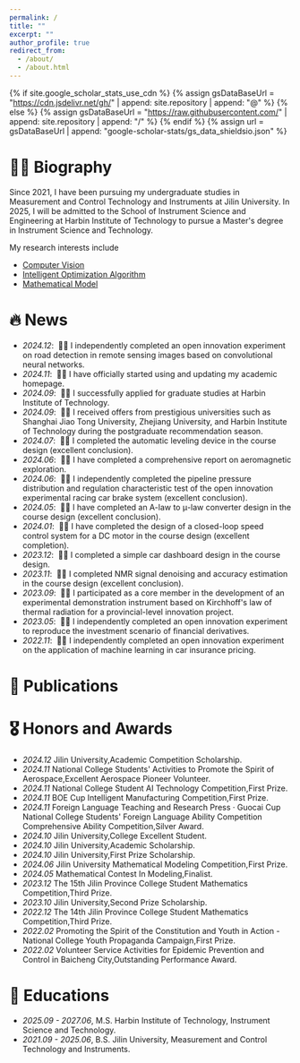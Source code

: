 ```yaml
---
permalink: /
title: ""
excerpt: ""
author_profile: true
redirect_from: 
  - /about/
  - /about.html
---
```


{% if site.google_scholar_stats_use_cdn %}
{% assign gsDataBaseUrl = "https://cdn.jsdelivr.net/gh/" | append: site.repository | append: "@" %}
{% else %}
{% assign gsDataBaseUrl = "https://raw.githubusercontent.com/" | append: site.repository | append: "/" %}
{% endif %}
{% assign url = gsDataBaseUrl | append: "google-scholar-stats/gs_data_shieldsio.json" %}

<span class='anchor' id='about-me'></span>


# 🧍‍♂️ Biography
Since 2021, I have been pursuing my undergraduate studies in Measurement and Control Technology and Instruments at Jilin University. In 2025, I will be admitted to the School of Instrument Science and Engineering at Harbin Institute of Technology to pursue a Master's degree in Instrument Science and Technology.

My research interests include

- [Computer Vision](https://scholar.google.com/scholar?q=computer+vision)
- [Intelligent Optimization Algorithm](https://scholar.google.com/scholar?q=intelligent+optimization+algorithm)
- [Mathematical Model](https://scholar.google.com/scholar?q=mathematical+model)


# 🔥 News
- *2024.12*: &nbsp;🎉🎉 I independently completed an open innovation experiment on road detection in remote sensing images based on convolutional neural networks.
- *2024.11*: &nbsp;🎉🎉 I have officially started using and updating my academic homepage.
- *2024.09*: &nbsp;🎉🎉 I successfully applied for graduate studies at Harbin Institute of Technology.
- *2024.09*: &nbsp;🎉🎉 I received offers from prestigious universities such as Shanghai Jiao Tong University, Zhejiang University, and Harbin Institute of Technology during the postgraduate recommendation season.
- *2024.07*: &nbsp;🎉🎉 I completed the automatic leveling device in the course design (excellent conclusion).
- *2024.06*: &nbsp;🎉🎉 I have completed a comprehensive report on aeromagnetic exploration.
- *2024.06*: &nbsp;🎉🎉 I independently completed the pipeline pressure distribution and regulation characteristic test of the open innovation experimental racing car brake system (excellent conclusion).
- *2024.05*: &nbsp;🎉🎉 I have completed an A-law to μ-law converter design in the course design (excellent conclusion).
- *2024.01*: &nbsp;🎉🎉 I have completed the design of a closed-loop speed control system for a DC motor in the course design (excellent completion).
- *2023.12*: &nbsp;🎉🎉 I completed a simple car dashboard design in the course design.
- *2023.11*: &nbsp;🎉🎉 I completed NMR signal denoising and accuracy estimation in the course design (excellent conclusion).
- *2023.09*: &nbsp;🎉🎉 I participated as a core member in the development of an experimental demonstration instrument based on Kirchhoff's law of thermal radiation for a provincial-level innovation project.
- *2023.05*: &nbsp;🎉🎉 I independently completed an open innovation experiment to reproduce the investment scenario of financial derivatives.
- *2022.11*: &nbsp;🎉🎉 I independently completed an open innovation experiment on the application of machine learning in car insurance pricing.

# 📝 Publications 

<!--
<div class='paper-box'><div class='paper-box-image'><div><div class="badge">CVPR 2016</div><img src='images/500x300.png' alt="sym" width="100%"></div></div>
<div class='paper-box-text' markdown="1">

[Deep Residual Learning for Image Recognition](https://openaccess.thecvf.com/content_cvpr_2016/papers/He_Deep_Residual_Learning_CVPR_2016_paper.pdf)

**Kaiming He**, Xiangyu Zhang, Shaoqing Ren, Jian Sun

[**Project**](https://scholar.google.com/citations?view_op=view_citation&hl=zh-CN&user=DhtAFkwAAAAJ&citation_for_view=DhtAFkwAAAAJ:ALROH1vI_8AC) <strong><span class='show_paper_citations' data='DhtAFkwAAAAJ:ALROH1vI_8AC'></span></strong>
- Lorem ipsum dolor sit amet, consectetur adipiscing elit. Vivamus ornare aliquet ipsum, ac tempus justo dapibus sit amet. 
</div>
</div>

- [Lorem ipsum dolor sit amet, consectetur adipiscing elit. Vivamus ornare aliquet ipsum, ac tempus justo dapibus sit amet](https://github.com), A, B, C, **CVPR 2020**
-->

# 🎖 Honors and Awards
- *2024.12* Jilin University,Academic Competition Scholarship.
- *2024.11* National College Students' Activities to Promote the Spirit of Aerospace,Excellent Aerospace Pioneer Volunteer.  
- *2024.11* National College Student AI Technology Competition,First Prize.  
- *2024.11* BOE Cup Intelligent Manufacturing Competition,First Prize.
- *2024.11* Foreign Language Teaching and Research Press · Guocai Cup National College Students' Foreign Language Ability Competition Comprehensive Ability Competition,Silver Award.
- *2024.10* Jilin University,College Excellent Student. 
- *2024.10* Jilin University,Academic Scholarship.  
- *2024.10* Jilin University,First Prize Scholarship.
- *2024.06* Jilin University Mathematical Modeling Competition,First Prize.
- *2024.05* Mathematical Contest In Modeling,Finalist.
- *2023.12* The 15th Jilin Province College Student Mathematics Competition,Third Prize. 
- *2023.10* Jilin University,Second Prize Scholarship.
- *2022.12* The 14th Jilin Province College Student Mathematics Competition,Third Prize. 
- *2022.02* Promoting the Spirit of the Constitution and Youth in Action - National College Youth Propaganda Campaign,First Prize. 
- *2022.02* Volunteer Service Activities for Epidemic Prevention and Control in Baicheng City,Outstanding Performance Award. 

# 📖 Educations
- *2025.09 - 2027.06*, M.S. Harbin Institute of Technology, Instrument Science and Technology. 
- *2021.09 - 2025.06*, B.S. Jilin University, Measurement and Control Technology and Instruments.


